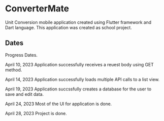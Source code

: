 # ConverterMate

Unit Conversion mobile application created using Flutter framework and Dart language.
This application was created as school project. 


## Dates

Progress Dates. 

April 10, 2023
Application successfully receives a reuest body using GET method.

April 14, 2023
Application successfully loads multiple API calls to a list view.

April 19, 2023
Application succssfully creates a database for the user to save and edit data. 

April 24, 2023
Most of the UI for application is done.

April 28, 2023
Project is done.
